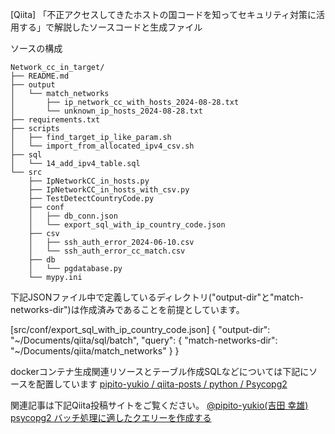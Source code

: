 [Qiita] 「不正アクセスしてきたホストの国コードを知ってセキュリティ対策に活用する」で解説したソースコードと生成ファイル

ソースの構成
```
Network_cc_in_target/
├── README.md
├── output
│   └── match_networks
│       ├── ip_network_cc_with_hosts_2024-08-28.txt
│       └── unknown_ip_hosts_2024-08-28.txt
├── requirements.txt
├── scripts
│   ├── find_target_ip_like_param.sh
│   └── import_from_allocated_ipv4_csv.sh
├── sql
│   └── 14_add_ipv4_table.sql
└── src
    ├── IpNetworkCC_in_hosts.py
    ├── IpNetworkCC_in_hosts_with_csv.py
    ├── TestDetectCountryCode.py
    ├── conf
    │   ├── db_conn.json
    │   └── export_sql_with_ip_country_code.json
    ├── csv
    │   ├── ssh_auth_error_2024-06-10.csv
    │   └── ssh_auth_error_cc_match.csv
    ├── db
    │   └── pgdatabase.py
    └── mypy.ini
```

下記JSONファイル中で定義しているディレクトリ("output-dir"と"match-networks-dir")は作成済みであることを前提としています。

[src/conf/export_sql_with_ip_country_code.json]
{
  "output-dir": "~/Documents/qiita/sql/batch",
  "query": {
    "match-networks-dir": "~/Documents/qiita/match_networks"
  }
}


dockerコンテナ生成関連リソースとテーブル作成SQLなどについては下記にソースを配置しています
[pipito-yukio / qiita-posts / python / Psycopg2](https://github.com/pipito-yukio/qiita-posts/tree/main/python/Psycopg2)

関連記事は下記Qiita投稿サイトをご覧ください。
[@pipito-yukio(吉田 幸雄) psycopg2 バッチ処理に適したクエリーを作成する](https://qiita.com/pipito-yukio/items/ded82fd1018e378f4f1c)


